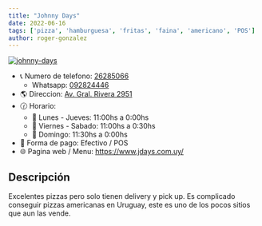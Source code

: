 ```yaml
---
title: "Johnny Days"
date: 2022-06-16
tags: ['pizza', 'hamburguesa', 'fritas', 'faina', 'americano', 'POS']
author: roger-gonzalez
---
```



[![johnny-days](/pix/johnny-days.webp)](/pix/johnny-days.webp)

- 📞 Numero de telefono: [26285066](tel:26285066)
  + Whatsapp: [092824446](https://api.whatsapp.com/send?phone=59892824446)
- 🌎 Direccion: [Av. Gral. Rivera 2951](https://www.google.com/maps/place/Johnny+Day's/@-34.9031338,-56.1528874,17.54z/data=!4m5!3m4!1s0x959f8113bffc20a9:0x3c1415fbcb9c62b9!8m2!3d-34.9029721!4d-56.1516761)
- 🕜 Horario:
  + 📅 Lunes - Jueves: 11:00hs a 0:00hs
  + 📅 Viernes - Sabado: 11:00hs a 0:30hs
  + 📅 Domingo: 11:30hs a 0:00hs
- 🤑 Forma de pago: Efectivo / POS
- 🌐 Pagina web / Menu: https://www.jdays.com.uy/


## Descripción

Excelentes pizzas pero solo tienen delivery y pick up. Es complicado conseguir pizzas americanas en Uruguay, este es uno de los pocos sitios que aun las vende.
